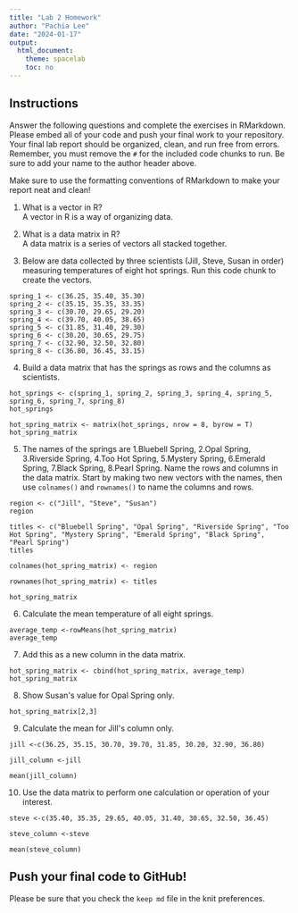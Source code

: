 ```yaml
---
title: "Lab 2 Homework"
author: "Pachia Lee"
date: "2024-01-17"
output:
  html_document:
    theme: spacelab
    toc: no
---
```


## Instructions
Answer the following questions and complete the exercises in RMarkdown. Please embed all of your code and push your final work to your repository. Your final lab report should be organized, clean, and run free from errors. Remember, you must remove the `#` for the included code chunks to run. Be sure to add your name to the author header above.  

Make sure to use the formatting conventions of RMarkdown to make your report neat and clean!  

1. What is a vector in R?  
A vector in R is a way of organizing data. 

2. What is a data matrix in R?  
A data matrix is a series of vectors all stacked together.

3. Below are data collected by three scientists (Jill, Steve, Susan in order) measuring temperatures of eight hot springs. Run this code chunk to create the vectors.  
```{r}
spring_1 <- c(36.25, 35.40, 35.30)
spring_2 <- c(35.15, 35.35, 33.35)
spring_3 <- c(30.70, 29.65, 29.20)
spring_4 <- c(39.70, 40.05, 38.65)
spring_5 <- c(31.85, 31.40, 29.30)
spring_6 <- c(30.20, 30.65, 29.75)
spring_7 <- c(32.90, 32.50, 32.80)
spring_8 <- c(36.80, 36.45, 33.15)
```

4. Build a data matrix that has the springs as rows and the columns as scientists.  

```{r}
hot_springs <- c(spring_1, spring_2, spring_3, spring_4, spring_5, spring_6, spring_7, spring_8)
hot_springs
```

```{r}
hot_spring_matrix <- matrix(hot_springs, nrow = 8, byrow = T)
hot_spring_matrix
```

5. The names of the springs are 1.Bluebell Spring, 2.Opal Spring, 3.Riverside Spring, 4.Too Hot Spring, 5.Mystery Spring, 6.Emerald Spring, 7.Black Spring, 8.Pearl Spring. Name the rows and columns in the data matrix. Start by making two new vectors with the names, then use `colnames()` and `rownames()` to name the columns and rows.

```{r}
region <- c("Jill", "Steve", "Susan")
region
```

```{r}
titles <- c("Bluebell Spring", "Opal Spring", "Riverside Spring", "Too Hot Spring", "Mystery Spring", "Emerald Spring", "Black Spring", "Pearl Spring")
titles
```

```{r}
colnames(hot_spring_matrix) <- region
```

```{r}
rownames(hot_spring_matrix) <- titles
```

```{r}
hot_spring_matrix
```


6. Calculate the mean temperature of all eight springs.

```{r}
average_temp <-rowMeans(hot_spring_matrix)
average_temp
```


7. Add this as a new column in the data matrix.  

```{r}
hot_spring_matrix <- cbind(hot_spring_matrix, average_temp)
hot_spring_matrix
```

8. Show Susan's value for Opal Spring only.

```{r}
hot_spring_matrix[2,3]
```

9. Calculate the mean for Jill's column only.  

```{r}
jill <-c(36.25, 35.15, 30.70, 39.70, 31.85, 30.20, 32.90, 36.80)
```

```{r}
jill_column <-jill
```

```{r}
mean(jill_column)
```

10. Use the data matrix to perform one calculation or operation of your interest.

```{r}
steve <-c(35.40, 35.35, 29.65, 40.05, 31.40, 30.65, 32.50, 36.45)
```

```{r}
steve_column <-steve
```

```{r}
mean(steve_column)
```

## Push your final code to GitHub!
Please be sure that you check the `keep md` file in the knit preferences.  
